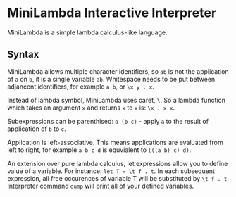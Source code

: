 MiniLambda Interactive Interpreter
==================================

MiniLambda is a simple lambda calculus-like language.

Syntax
------

MiniLambda allows multiple character identifiers, so `ab` is not the
application of `a` on `b`, it is a single variable `ab`. Whitespace needs to be
put between adjancent identifiers, for example `a b`, or `\x y . x`.

Instead of lambda symbol, MiniLambda uses caret, `\`. So a lambda function which
takes an argument `x` and returns `x` to `x` is: `\x . x x`.

Subexpressions can be parenthised: `a (b c)` - apply `a` to the result of
application of `b` to `c`.

Application is left-associative. This means applications are evaluated from
left to right, for example `a b c d` is equvialent to `(((a b) c) d)`.

An extension over pure lambda calculus, let expressions allow you to define
value of a variable. For instance: `let T = \t f . t`. In each subsequent
expression, all free occurences of variable T will be substituted by `\t f .
t`. Interpreter command `dump` will print all of your defined variables.

